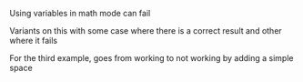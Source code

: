 Using variables in math mode can fail

Variants on this with some case where there is a correct result and other where it fails

For the third example, goes from working to not working by adding a simple space